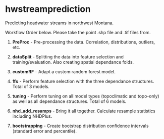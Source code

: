 # hwstreamprediction
Predicting headwater streams in northwest Montana.

Workflow Order below. Please take the point .shp file and .tif files from.

1. **PreProc** - Pre-processing the data. Correlation, distributions, outliers, etc.

2. **dataSplit** - Splitting the data into feature selection and training/evaluation. Also creating spatial dependance folds.

3. **customRF** - Adapt a custom random forest model.

4. **ffs** - Perform feature selection with the three dependance structures. Total of 3 models.

5. **tuning** - Perform tuning on all model types (topoclimatic and topo-only) as well as all dependance structures. Total of 6 models.

6. **nhd_add_resamps** - Bring it all together. Calculate resample statistics including NHDPlus.

7. **bootstrapping** - Create bootstrap distribution confidence intervals (standard error and percentile).
